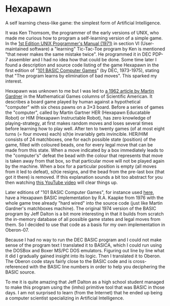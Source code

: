 # Hexapawn
A self learning chess-like game: the simplest form of Artificial Intelligence.

It was Ken Thomsom, the programmer of the early versions of UNIX, who made me curious how to program a self-learning version of a simple game. In the [1st Edition UNIX Programmer's Manual (1971)](https://web.archive.org/web/20060314022603/http://cm.bell-labs.com/cm/cs/who/dmr/1stEdman.html) in section VI (User-maintained software)
a "learning" Tic-Tac-Toe program by Ken is mentioned "that never makes the same mistake twice". He programmed it in DEC PDP-7 assembler and I had no idea how that could be done. Some time later I found a description and source code listing of the game Hexapawn in the first edition of "[101 BASIC Computer Games](https://archive.org/details/bitsavers_decBooks10Mar75_26006648/page/n121/mode/2up?view=theater)" (by DEC, 1973-1975), stating that "The program learns by elimination of bad moves". This sparked my interest.

Hexapawn was unknown to me but I was led to [a 1962 article by Martin Gardner](http://cs.williams.edu/~freund/cs136-073/GardnerHexapawn.pdf) in the Mathematical Games columns of Scientific American. It describes a board game played by human against a hypothetical "computer" with six chess pawns on a 3×3 board. Before a series of games the "computer", called by Martin Gartner HER (Hexapawn Educatable Robot) or HIM (Hexapawn Instructable Robot), has zero knowledge of playing-strategy, at first makes random moves and loses several times before learning how to play well. After ten to twenty games (of at most eight turns (= four moves) each) s(h)e invariably gets invincible. HER/HIM consists of 24 matchboxes, one for each possible state (position) of the game, filled with coloured beads, one for every legal move that can be made from this state. When a move indicated by a box immediately leads to the "computer's" defeat the bead with the colour that represents that move is taken away from that box, so that particular move will not be played again by the machine. When a box for a particular position is empty (all moves from it led to defeat), s(h)e resigns, and the bead from the pre-last box (that got it there) is removed. If this explanation sounds a bit too abstract for you then watching <a href="https://www.youtube.com/watch?v=sw7UAZNgGg8" target="_blank" rel="noopener noreferrer">this YouTube video</a> will clear things up. 

Later editions of "101 BASIC Computer Games", for instance used [here](https://github.com/coding-horror/basic-computer-games/tree/main/46_Hexapawn), have a Hexapawn BASIC implementation by R.A. Kaapke from 1976 with the whole game tree already "hard wired" into the source code (just like Martin Gardner's matchboxes machine). The original 1974 version of the BASIC program by Jeff Dalton is a bit more interesting in that it builds from scratch the in-memory database of all possible game states and legal moves from them. So I decided to use that code as a basis for my own implementation in Oberon-07.

Because I had no way to run the DEC BASIC program and I could not make sense of the program text I translated it to BASICA, which I could run using the DOSBox and Boxer MS/PC&nbsp;DOS emulators. Figuring out line by line what it did I gradually gained insight into its logic. Then I translated it to Oberon. The Oberon code stays fairly close to the BASIC code and is cross-referenced with the BASIC line numbers in order to help you deciphering the BASIC source.

To me it is quite amazing that Jeff Dalton as a high school student managed to make this program using the (imho) primitive tool that was BASIC in those days. I am not surprised to learn (from the Internet) that he ended up being a computer scientist specializing in Artificial Intelligence.
